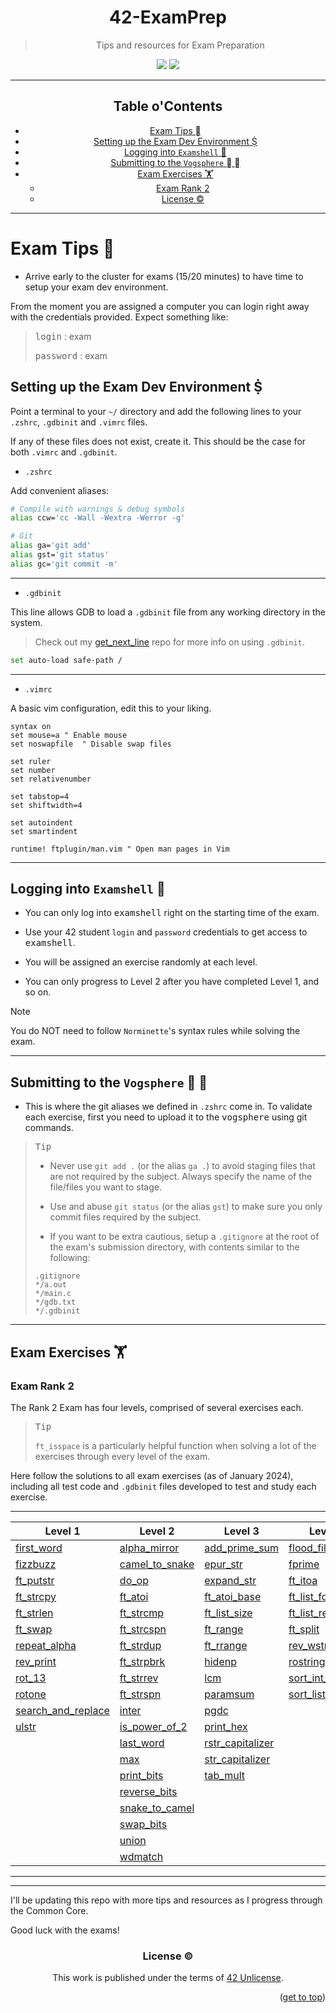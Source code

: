 <a name="readme-top"></a>
<div align="center">

# 42-ExamPrep

> Tips and resources for Exam Preparation

<p>
    <img src="https://img.shields.io/github/languages/top/PedroZappa/42ExamPrep?style=for-the-badge" />
    <img src="https://img.shields.io/github/last-commit/PedroZappa/42ExamPrep?style=for-the-badge" />
</p>

___
## Table o'Contents

<!-- mtoc-start -->

* [Exam Tips ](#exam-tips-)
* [Setting up the Exam Dev Environment ](#setting-up-the-exam-dev-environment-)
* [Logging into `Examshell` 🐚](#logging-into-examshell-)
* [Submitting to the `Vogsphere`  󱥔](#submitting-to-the-vogsphere--)
* [Exam Exercises 🏋](#exam-exercises-)
  * [Exam Rank 2](#exam-rank-2)
  * [License :copyright:](#license-copyright)

<!-- mtoc-end -->
___

</div>

# Exam Tips 

- Arrive early to the cluster for exams (15/20 minutes) to have time to setup your exam dev environment.

From the moment you are assigned a computer you can login right away with the credentials provided. Expect something like:

> <kbd>login</kbd> : exam
>
> <kbd>password</kbd> : exam


## Setting up the Exam Dev Environment 

Point a terminal to your `~/` directory and add the following lines to your `.zshrc`, `.gdbinit` and `.vimrc` files.

If any of these files does not exist, create it. This should be the case for both `.vimrc` and `.gdbinit`.

- `.zshrc`

Add convenient aliases:
```bash
# Compile with warnings & debug symbols
alias ccw='cc -Wall -Wextra -Werror -g'

# Git
alias ga='git add'
alias gst='git status'
alias gc='git commit -m'
```
___

- `.gdbinit`

This line allows GDB to load a `.gdbinit` file from any working directory in the system.
 
> Check out my [get_next_line](https://github.com/PedroZappa/get_next_line) repo for more info on using `.gdbinit`.
```bash
set auto-load safe-path /
```
___

- `.vimrc`

A basic vim configuration, edit this to your liking.
```vim
syntax on
set mouse=a	" Enable mouse
set noswapfile	" Disable swap files

set ruler
set number
set relativenumber

set tabstop=4
set shiftwidth=4

set autoindent
set smartindent

runtime! ftplugin/man.vim " Open man pages in Vim
```
___

## Logging into `Examshell` 🐚

- You can only log into <kbd>examshell</kbd> right on the starting time of the exam. 

- Use your 42 student `login` and `password` credentials to get access to <kbd>examshell</kbd>.

- You will be assigned an exercise randomly at each level.

- You can only progress to Level 2 after you have completed Level 1, and so on.

> [!Note]
>
> You do NOT need to follow `Norminette`'s syntax rules while solving the exam.

___
## Submitting to the `Vogsphere`  󱥔

- This is where the git aliases we defined in `.zshrc` come in. To validate each exercise, first you need to upload it to the <kbd>vogsphere</kbd> using git commands.

> <kbd>Tip</kbd> 
>
> - Never use `git add .` (or the alias `ga .`) to avoid staging files that are not required by the subject. Always specify the name of the file/files you want to stage.
>
> - Use and abuse `git status` (or the alias `gst`) to make sure you only commit files required by the subject.
>
> - If you want to be extra cautious, setup a `.gitignore` at the root of the exam's submission directory, with contents similar to the following:
>
> ```gitignore
> .gitignore
> */a.out
> */main.c
> */gdb.txt
> */.gdbinit
> ```
___

## Exam Exercises 🏋

### Exam Rank 2

The Rank 2 Exam has four levels, comprised of several exercises each. 

> <kbd>Tip</kbd> 
>
> `ft_isspace` is a particularly helpful function when solving a lot of the exercises through every level of the exam.

Here follow the solutions to all exam exercises (as of January 2024), including all test code and `.gdbinit` files developed to test and study each exercise. 
___
| Level 1       | Level 2 | Level 3 | Level 4 |
| -------       | ------- | ------- | ------- |
| [first_word](https://github.com/PedroZappa/42ExamPrep/tree/main/Rank_2/Level_1/first_word) | [alpha_mirror](https://github.com/PedroZappa/42ExamPrep/tree/main/Rank_2/Level_2/alpha_mirror) | [add_prime_sum](https://github.com/PedroZappa/42ExamPrep/tree/main/Rank_2/Level_3/add_prime_sum) | [flood_fill](https://github.com/PedroZappa/42ExamPrep/tree/main/Rank_2/Level_4/flood_fill) |
| [fizzbuzz](https://github.com/PedroZappa/42ExamPrep/tree/main/Rank_2/Level_1/fizzbuzz) | [camel_to_snake](https://github.com/PedroZappa/42ExamPrep/tree/main/Rank_2/Level_2/camel_to_snake) | [epur_str](https://github.com/PedroZappa/42ExamPrep/tree/main/Rank_2/Level_3/epur_str) | [fprime](https://github.com/PedroZappa/42ExamPrep/tree/main/Rank_2/Level_4/fprime) |
| [ft_putstr](https://github.com/PedroZappa/42ExamPrep/tree/main/Rank_2/Level_1/ft_putstr) | [do_op](https://github.com/PedroZappa/42ExamPrep/tree/main/Rank_2/Level_2/do_op) | [expand_str](https://github.com/PedroZappa/42ExamPrep/tree/main/Rank_2/Level_3/expand_str) | [ft_itoa](https://github.com/PedroZappa/42ExamPrep/tree/main/Rank_2/Level_4/ft_itoa) |
| [ft_strcpy](https://github.com/PedroZappa/42ExamPrep/tree/main/Rank_2/Level_1/ft_strcpy) | [ft_atoi](https://github.com/PedroZappa/42ExamPrep/tree/main/Rank_2/Level_2/ft_atoi) | [ft_atoi_base](https://github.com/PedroZappa/42ExamPrep/tree/main/Rank_2/Level_3/ft_atoi_base) | [ft_list_foreach](https://github.com/PedroZappa/42ExamPrep/tree/main/Rank_2/Level_4/ft_list_foreach) |
| [ft_strlen](https://github.com/PedroZappa/42ExamPrep/tree/main/Rank_2/Level_1/ft_strlen) | [ft_strcmp](https://github.com/PedroZappa/42ExamPrep/tree/main/Rank_2/Level_2/ft_strcmp) | [ft_list_size](https://github.com/PedroZappa/42ExamPrep/tree/main/Rank_2/Level_3/ft_list_size) | [ft_list_remove_if](https://github.com/PedroZappa/42ExamPrep/tree/main/Rank_2/Level_4/ft_list_remove_if) |
| [ft_swap](https://github.com/PedroZappa/42ExamPrep/tree/main/Rank_2/Level_1/ft_swap) | [ft_strcspn](https://github.com/PedroZappa/42ExamPrep/tree/main/Rank_2/Level_2/ft_strcspn) | [ft_range](https://github.com/PedroZappa/42ExamPrep/tree/main/Rank_2/Level_3/ft_range) | [ft_split](https://github.com/PedroZappa/42ExamPrep/tree/main/Rank_2/Level_4/ft_split) |
| [repeat_alpha](https://github.com/PedroZappa/42ExamPrep/tree/main/Rank_2/Level_1/repeat_alpha) | [ft_strdup](https://github.com/PedroZappa/42ExamPrep/tree/main/Rank_2/Level_2/ft_strdup) |  [ft_rrange](https://github.com/PedroZappa/42ExamPrep/tree/main/Rank_2/Level_3/ft_rrange) | [rev_wstr](https://github.com/PedroZappa/42ExamPrep/tree/main/Rank_2/Level_4/rev_wstr) |
| [rev_print](https://github.com/PedroZappa/42ExamPrep/tree/main/Rank_2/Level_1/rev_print) | [ft_strpbrk](https://github.com/PedroZappa/42ExamPrep/tree/main/Rank_2/Level_2/ft_strpbrk) | [hidenp](https://github.com/PedroZappa/42ExamPrep/tree/main/Rank_2/Level_3/hidenp) | [rostring](https://github.com/PedroZappa/42ExamPrep/tree/main/Rank_2/Level_4/rostring) |
| [rot_13](https://github.com/PedroZappa/42ExamPrep/tree/main/Rank_2/Level_1/rot_13) | [ft_strrev](https://github.com/PedroZappa/42ExamPrep/tree/main/Rank_2/Level_2/ft_strrev) | [lcm](https://github.com/PedroZappa/42ExamPrep/tree/main/Rank_2/Level_3/lcm) | [sort_int_tab](https://github.com/PedroZappa/42ExamPrep/tree/main/Rank_2/Level_4/sort_int_tab) |
| [rotone](https://github.com/PedroZappa/42ExamPrep/tree/main/Rank_2/Level_1/rotone) | [ft_strspn](https://github.com/PedroZappa/42ExamPrep/tree/main/Rank_2/Level_2/ft_strspn) | [paramsum](https://github.com/PedroZappa/42ExamPrep/tree/main/Rank_2/Level_3/paramsum) | [sort_list](https://github.com/PedroZappa/42ExamPrep/tree/main/Rank_2/Level_4/sort_list) |
| [search_and_replace](https://github.com/PedroZappa/42ExamPrep/tree/main/Rank_2/Level_1/search_and_replace) | [inter](https://github.com/PedroZappa/42ExamPrep/tree/main/Rank_2/Level_2/inter) | [pgdc](https://github.com/PedroZappa/42ExamPrep/tree/main/Rank_2/Level_3/pgdc) |
| [ulstr](https://github.com/PedroZappa/42ExamPrep/tree/main/Rank_2/Level_1/ulstr) | [is_power_of_2](https://github.com/PedroZappa/42ExamPrep/tree/main/Rank_2/Level_2/is_power_of_2) | [print_hex](https://github.com/PedroZappa/42ExamPrep/tree/main/Rank_2/Level_3/print_hex) |
|          | [last_word](https://github.com/PedroZappa/42ExamPrep/tree/main/Rank_2/Level_2/last_word) | [rstr_capitalizer](https://github.com/PedroZappa/42ExamPrep/tree/main/Rank_2/Level_3/rstr_capitalizer) |
|          | [max](https://github.com/PedroZappa/42ExamPrep/tree/main/Rank_2/Level_2/max) | [str_capitalizer](https://github.com/PedroZappa/42ExamPrep/tree/main/Rank_2/Level_3/str_capitalizer) |
|          | [print_bits](https://github.com/PedroZappa/42ExamPrep/tree/main/Rank_2/Level_2/print_bits) | [tab_mult](https://github.com/PedroZappa/42ExamPrep/tree/main/Rank_2/Level_3/tab_mult) |
|          | [reverse_bits](https://github.com/PedroZappa/42ExamPrep/tree/main/Rank_2/Level_2/reverse_bits) |
|          | [snake_to_camel](https://github.com/PedroZappa/42ExamPrep/tree/main/Rank_2/Level_2/snake_to_camel) |
|          | [swap_bits](https://github.com/PedroZappa/42ExamPrep/tree/main/Rank_2/Level_2/swap_bits) |
|          | [union](https://github.com/PedroZappa/42ExamPrep/tree/main/Rank_2/Level_2/union) |
|          | [wdmatch](https://github.com/PedroZappa/42ExamPrep/tree/main/Rank_2/Rank_2/Level_2/wdmatch) |
___







___

I'll be updating this repo with more tips and resources as I progress through the Common Core.

Good luck with the exams!

<div align="center">

### License :copyright:

This work is published under the terms of <a href="https://github.com/PedroZappa/ft_printf/blob/master/LICENSE">42 Unlicense</a>.

</div>
<p align="right">(<a href="#readme-top">get to top</a>)</p>
